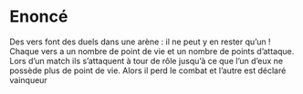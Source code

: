 # Enoncé

Des vers font des duels dans une arène : il ne peut y en rester qu’un !
Chaque vers a un nombre de point de vie et un nombre de points d’attaque. Lors d’un match ils s’attaquent à tour de rôle jusqu’à ce que l’un d’eux ne possède plus de point de vie. Alors il perd le combat et l’autre est déclaré vainqueur
